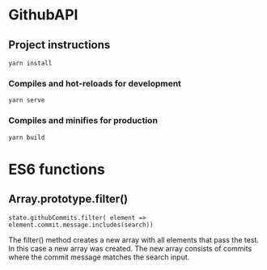 # GithubAPI

## Project instructions
```
yarn install
```

### Compiles and hot-reloads for development
```
yarn serve
```

### Compiles and minifies for production
```
yarn build
```

# ES6 functions
## Array.prototype.filter()
```
state.githubCommits.filter( element => element.commit.message.includes(search))
```
The filter() method creates a new array with all elements that pass the test. 
In this case a new array was created. The new array consists of commits where the commit message matches the search input.


